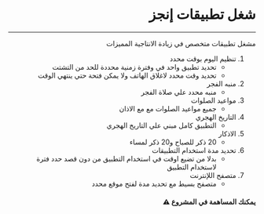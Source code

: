 <right style="direction: rtl">

# شغل تطبيقات إنجز
---
مشغل تطبيقات متخصص في زيادة الانتاجية
المميزات
1. تنظيم اليوم بوقت محدد
    - تحديد تطبيق واحد في وفترة زمنية محددة للحد من التشتت
    - تحديد وقت محدد لاغلاق الهاتف ولا يمكن فتحة حتي ينتهي الوقت
2. منبه الفجر
    - منبه محدد علي صلاة الفجر
3. مواعيد الصلوات
    - جميع مواعيد الصلوات مع مع الاذان
4. التاريخ الهجري
    - التطبيق كامل مبني علي التاريخ الهجري
5. الاذكار
    - 20 ذكر للصباح و20 ذكر لمساء
6. تحديد مدة استخدام التطبيقات
    - بدلا من تضيع اوقت في استخدام التطبيق من دون قصد حدد فترة لاستخدام التطبيق
7. متصفح اللإنترنت
    - متصفح بسيط مع تحديد مدة لفتح موقع محدد

#### يمكنك المساهمة في المشروع ⚠️

</right>